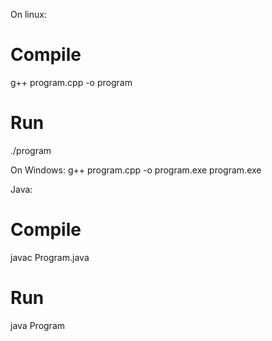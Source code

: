 On linux:
# Compile
g++ program.cpp -o program

# Run
./program

On Windows:
g++ program.cpp -o program.exe
program.exe

Java:
# Compile
javac Program.java

# Run
java Program
